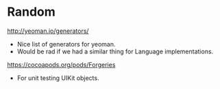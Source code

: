 # Random

http://yeoman.io/generators/

- Nice list of generators for yeoman.
- Would be rad if we had a similar thing for Language implementations.

https://cocoapods.org/pods/Forgeries

- For unit testing UIKit objects.

